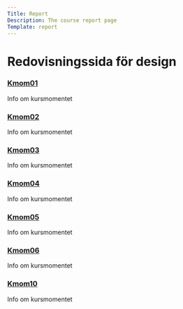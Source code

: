 ```yaml
---
Title: Report
Description: The course report page
Template: report
---
```


Redovisningssida för design
==================

<div class="kmom-box">
    <a href="report/kmom01"><h3>Kmom01</h3></a>
    <p>Info om kursmomentet</p>
</div>

<div class="kmom-box">
    <a href="report/kmom02"><h3>Kmom02</h3></a>
    <p>Info om kursmomentet</p>
</div>

<div class="kmom-box">
    <a href="report/kmom03"><h3>Kmom03</h3></a>
    <p>Info om kursmomentet</p>
</div>

<div class="kmom-box">
    <a href="report/kmom04"><h3>Kmom04</h3></a>
    <p>Info om kursmomentet</p>
</div>

<div class="kmom-box">
    <a href="report/kmom05"><h3>Kmom05</h3></a>
    <p>Info om kursmomentet</p>
</div>

<div class="kmom-box">
    <a href="report/kmom06"><h3>Kmom06</h3></a>
    <p>Info om kursmomentet</p>
</div>

<div class="kmom-box-project">
    <a href="report/kmom10"><h3>Kmom10</h3></a>
    <p>Info om kursmomentet</p>
</div>